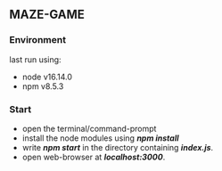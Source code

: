 ## MAZE-GAME

### Environment

last run using:

-   node v16.14.0
-   npm v8.5.3

### Start

-   open the terminal/command-prompt
-   install the node modules using **_npm install_**
-   write **_npm start_** in the directory containing **_index.js_**.
-   open web-browser at **_localhost:3000_**.
